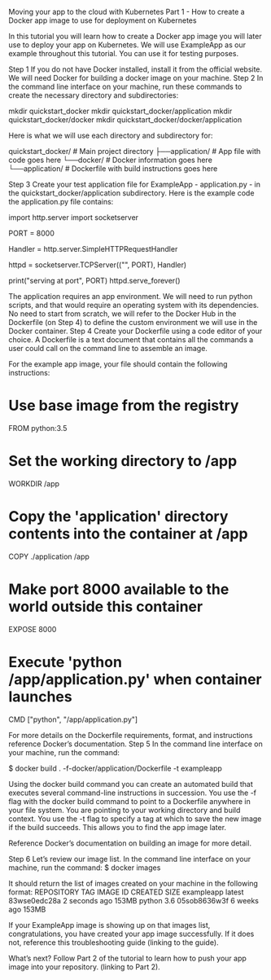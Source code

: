Moving your app to the cloud with Kubernetes
Part 1 - How to create a Docker app image to use for deployment on Kubernetes

In this tutorial you will learn how to create a Docker app image you will later use to deploy your app on Kubernetes.
We will use ExampleApp as our example throughout this tutorial. You can use it for testing purposes.

Step 1
If you do not have Docker installed, install it from the official website. We will need Docker for building a docker image on your machine.
Step 2
In the command line interface on your machine, run these commands to create the necessary directory and subdirectories:

mkdir quickstart_docker
mkdir quickstart_docker/application
mkdir quickstart_docker/docker
mkdir quickstart_docker/docker/application


Here is what we will use each directory and subdirectory for:

quickstart_docker/ # Main project directory
├──application/      # App file with code goes here
└──docker/           # Docker information goes here
   └──application/    # Dockerfile with build instructions goes here

Step 3
Create your test application file for ExampleApp - application.py - in the quickstart_docker/application subdirectory. Here is the example code the application.py file contains:

import http.server
import socketserver

PORT = 8000

Handler = http.server.SimpleHTTPRequestHandler

httpd = socketserver.TCPServer(("", PORT), Handler)

print("serving at port", PORT)
httpd.serve_forever()


The application requires an app environment. We will need to run python scripts, and that would require an operating system with its dependencies. No need to start from scratch, we will refer to the Docker Hub in the Dockerfile (on Step 4) to define the custom environment we will use in the Docker container.
Step 4
Create your Dockerfile using a code editor of your choice. A Dockerfile is a text document that contains all the commands a user could call on the command line to assemble an image.

For the example app image, your file should contain the following instructions:

# Use base image from the registry
FROM python:3.5

# Set the working directory to /app
WORKDIR /app

# Copy the 'application' directory contents into the container at /app
COPY ./application /app

# Make port 8000 available to the world outside this container
EXPOSE 8000

# Execute 'python /app/application.py' when container launches
CMD ["python", "/app/application.py"]


For more details on the Dockerfile requirements, format, and instructions reference Docker’s documentation.
Step 5
In the command line interface on your machine, run the command:

$ docker build . -f-docker/application/Dockerfile -t exampleapp


Using the docker build command you can create an automated build that executes several command-line instructions in succession.
You use the -f flag with the docker build command to point to a Dockerfile anywhere in your file system. You are pointing to your working directory and build context.
You use the -t flag to specify a tag at which to save the new image if the build succeeds. This allows you to find the app image later.

Reference Docker’s documentation on building an image for more detail.

Step 6
Let’s review our image list. In the command line interface on your machine, run the command:
$ docker images


It should return the list of images created on your machine in the following format:
REPOSITORY             TAG             IMAGE ID            CREATED             SIZE
exampleapp             latest          83wse0edc28a        2 seconds ago       153MB
python                 3.6             05sob8636w3f        6 weeks ago         153MB


If your ExampleApp image is showing up on that images list, congratulations, you have created your app image successfully.
If it does not, reference this troubleshooting guide (linking to the guide).

What’s next?
Follow Part 2 of the tutorial to learn how to push your app image into your repository.
(linking to Part 2).
